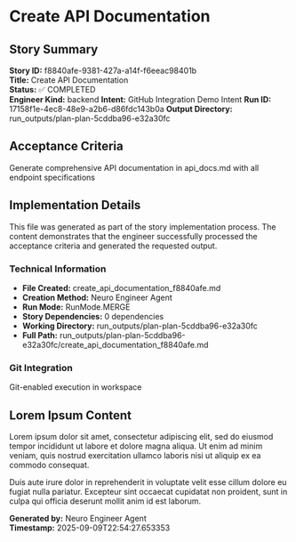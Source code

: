 # Create API Documentation

## Story Summary
**Story ID:** f8840afe-9381-427a-a14f-f6eeac98401b  
**Title:** Create API Documentation  
**Status:** ✅ COMPLETED  
**Engineer Kind:** backend
**Intent:** GitHub Integration Demo Intent
**Run ID:** 17158f1e-4ec8-48e9-a2b6-d86fdc143b0a
**Output Directory:** run_outputs/plan-plan-5cddba96-e32a30fc

## Acceptance Criteria
Generate comprehensive API documentation in api_docs.md with all endpoint specifications

## Implementation Details
This file was generated as part of the story implementation process. The content demonstrates that the engineer successfully processed the acceptance criteria and generated the requested output.

### Technical Information
- **File Created:** create_api_documentation_f8840afe.md
- **Creation Method:** Neuro Engineer Agent
- **Run Mode:** RunMode.MERGE
- **Story Dependencies:** 0 dependencies
- **Working Directory:** run_outputs/plan-plan-5cddba96-e32a30fc
- **Full Path:** run_outputs/plan-plan-5cddba96-e32a30fc/create_api_documentation_f8840afe.md

### Git Integration
Git-enabled execution in workspace

## Lorem Ipsum Content
Lorem ipsum dolor sit amet, consectetur adipiscing elit, sed do eiusmod tempor incididunt ut labore et dolore magna aliqua. Ut enim ad minim veniam, quis nostrud exercitation ullamco laboris nisi ut aliquip ex ea commodo consequat.

Duis aute irure dolor in reprehenderit in voluptate velit esse cillum dolore eu fugiat nulla pariatur. Excepteur sint occaecat cupidatat non proident, sunt in culpa qui officia deserunt mollit anim id est laborum.

**Generated by:** Neuro Engineer Agent  
**Timestamp:** 2025-09-09T22:54:27.653353
